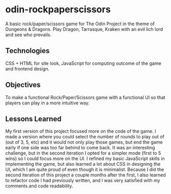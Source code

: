 # odin-rockpaperscissors
A basic rock/paper/scissors game for The Odin Project in the theme of Dungeons & Dragons. Play Dragon, Tarrasque, Kraken with an evil lich lord and see who prevails.

## Technologies
CSS + HTML for site look, JavaScript for computing outcome of the game and frontend design.

## Objectives
To make a functional Rock/Paper/Scissors game with a functional UI so that players can play in a more intuitive way.

## Lessons Learned
My first version of this project focused more on the code of the game. I made a version where you could select the number of rounds to play out of (out of 3, 5, etc) and it would not only play those games, but end the game early if one side was too far behind to come back. It was an interesting challenge, but in the second iteration I opted for a simpler mode (first to 5 wins) so I could focus more on the UI. I refined my basic JavaScript skills in implementing the game, but also learned a lot about CSS in designing the UI, which I am quite proud of even though it is minimalist. Because I did the second iteration of this project a couple months after the first, I also learned to refactor code I had previously written, and I was very satisfied with my comments and code readability.